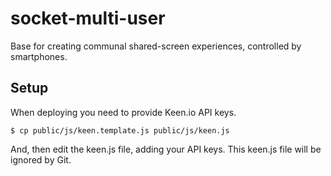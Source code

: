 # socket-multi-user
Base for creating communal shared-screen experiences, controlled by smartphones.

## Setup
When deploying you need to provide Keen.io API keys.

    $ cp public/js/keen.template.js public/js/keen.js

And, then edit the keen.js file, adding your API keys. This keen.js file will
be ignored by Git.
